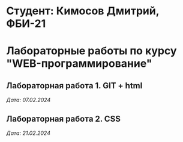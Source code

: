 # Студент: Кимосов Дмитрий, ФБИ-21

# Лабораторные работы по курсу "WEB-программирование"

## Лабораторная работа 1. GIT + html

*Дата: 07.02.2024*

## Лабораторная работа 2. CSS

*Дата: 21.02.2024*
